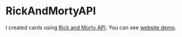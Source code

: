 # RickAndMortyAPI

I created cards using [Rick and Morty API](https://rickandmortyapi.com/).
You can see [website demo](https://elegant-paletas-7f88a9.netlify.app/).
